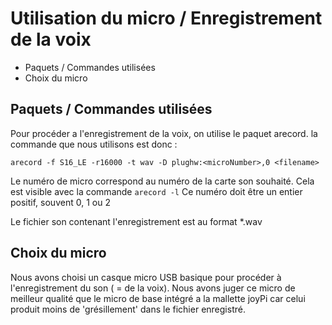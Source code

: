 # Utilisation du micro / Enregistrement de la voix
- Paquets / Commandes utilisées 
 - Choix du micro
 

## Paquets / Commandes utilisées 
Pour procéder a l'enregistrement de la voix, on utilise le paquet arecord.
la commande que nous utilisons est donc :

    arecord -f S16_LE -r16000 -t wav -D plughw:<microNumber>,0 <filename>

Le numéro de micro correspond au numéro de la carte son souhaité. Cela est visible avec la commande `arecord -l`
Ce numéro doit être un entier positif, souvent 0, 1 ou 2

Le fichier son contenant l'enregistrement est au format *.wav


## Choix du micro
Nous avons choisi un casque micro USB basique pour procéder à l'enregistrement du son ( = de la voix). 
Nous avons juger ce micro de meilleur qualité que le micro de base intégré a la mallette joyPi car celui produit moins de 'grésillement' dans le fichier enregistré.
